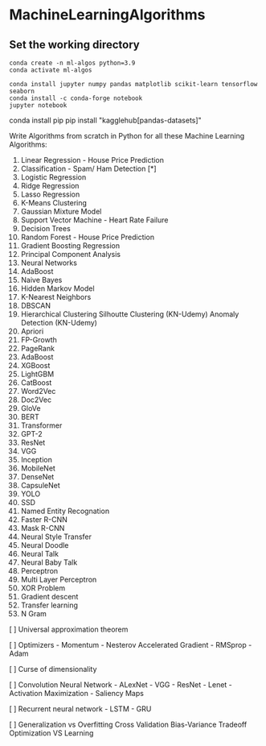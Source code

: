 # MachineLearningAlgorithms

## Set the working directory
```
conda create -n ml-algos python=3.9
conda activate ml-algos

conda install jupyter numpy pandas matplotlib scikit-learn tensorflow seaborn
conda install -c conda-forge notebook
jupyter notebook
```
conda install pip
pip install "kagglehub[pandas-datasets]"

Write Algorithms from scratch in Python for all these Machine Learning Algorithms:
1. Linear Regression - House Price Prediction 
2. Classification - Spam/ Ham Detection [*]
3. Logistic Regression
4. Ridge Regression
5. Lasso Regression
6. K-Means Clustering
7. Gaussian Mixture Model
8. Support Vector Machine - Heart Rate Failure
9. Decision Trees
10. Random Forest - House Price Prediction 
11. Gradient Boosting Regression 
12. Principal Component Analysis
13. Neural Networks
14. AdaBoost
15. Naive Bayes
16. Hidden Markov Model
17. K-Nearest Neighbors
18. DBSCAN
20. Hierarchical Clustering
    Silhoutte Clustering (KN-Udemy)
    Anomaly Detection (KN-Udemy)
21. Apriori
22. FP-Growth
23. PageRank
24. AdaBoost
25. XGBoost
26. LightGBM
27. CatBoost
28. Word2Vec
29. Doc2Vec
30. GloVe
31. BERT
32. Transformer
33. GPT-2
34. ResNet
35. VGG 
36. Inception
37. MobileNet
38. DenseNet
39. CapsuleNet
40. YOLO
41. SSD
42. Named Entity Recognation
43. Faster R-CNN
44. Mask R-CNN
45. Neural Style Transfer
46. Neural Doodle
47. Neural Talk
48. Neural Baby Talk
49. Perceptron 
50. Multi Layer Perceptron
51. XOR Problem
52. Gradient descent
53. Transfer learning
54. N Gram

[ ] Universal approximation theorem

[ ] Optimizers
        - Momentum
        - Nesterov Accelerated Gradient
        - RMSprop
        - Adam

[ ]  Curse of dimensionality

[ ]  Convolution Neural Network
        - ALexNet
        - VGG
        - ResNet
        - Lenet
        - Activation Maximization
        - Saliency Maps
        
[ ]  Recurrent neural network
        - LSTM
        - GRU





[ ] Generalization vs Overfitting
    Cross Validation
    Bias-Variance Tradeoff
    Optimization VS Learning





